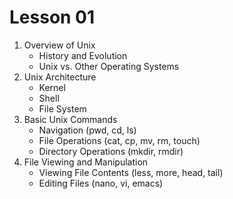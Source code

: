 # Lesson 01

1. Overview of Unix
    - History and Evolution
    - Unix vs. Other Operating Systems
2. Unix Architecture
    - Kernel
    - Shell
    - File System
3. Basic Unix Commands
    - Navigation (pwd, cd, ls)
    - File Operations (cat, cp, mv, rm, touch)
    - Directory Operations (mkdir, rmdir)
4. File Viewing and Manipulation
    - Viewing File Contents (less, more, head, tail)
    - Editing Files (nano, vi, emacs)
